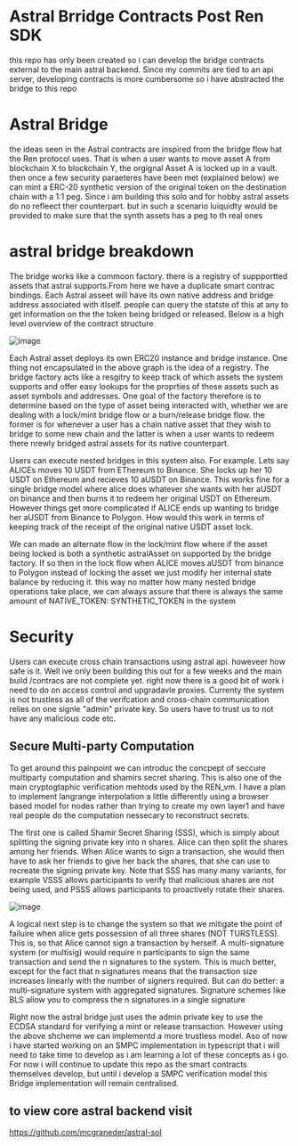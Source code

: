 # Astral Brridge Contracts Post Ren SDK

this repo has only been created so i can develop the bridge contracts external to the main astral backend. Since my commits are tied to an api server, developing contracts is more cumbersome so i have abstracted the bridge to this repo

# Astral Bridge
the ideas seen in the Astral contracts are inspired from the bridge flow hat the Ren protocol uses. That is when a user wants to move asset A from blockchain X to blockchain Y, the orgignal Asset A is locked up in a vault. then once a few security paraeteres have been met (explained below) we can mint a ERC-20 synthetic version of the original token on the destination chain with a 1:1 peg. Since i am building this solo and for hobby astral assets do no refleect ther counterpart. but in such a scenario luiquidty would be provided to make sure that the synth assets has a peg to th real ones

# astral bridge breakdown
The bridge works like a commoon factory. there is a registry of suppportted assets that astral supports.From here we have a duplicate smart contrac bindings. Each Astral asseet will have its own native address and bridge address associated with itlself. people can query the statste of this at any to get information on the the token being bridged or released. Below is a high level overview of the contract structure

![image](https://user-images.githubusercontent.com/40043037/226329758-69839eca-daaf-4220-aaa0-bdfd4ec58b52.png)

Each Astral asset deploys its own ERC20 instance and bridge instance. One thing not encapsulated in the above graph is the idea of a registry. The bridge factory acts like a resgitry to keep track of which assets the system supports and offer easy lookups for the proprties of those assets such as asset symbols and addresses. One goal of the factory therefore is to determine based on the type of asset being interacted with, whether we are dealing with a lock/mint bridge flow or a burn/release bridge flow. the former is for whenever a user has a chain native asset that they wish to bridge to some new chain and the latter is when a user wants to redeem there nrewly bridged astral assets for its native counterpart.

Users can execute nested bridges in this system also. For example. Lets say ALICEs moves 10 USDT from EThereum to Binance. She locks up her 10 USDT on Ethereum and recieves 10 aUSDT on Binance. This works fine for a single bridge model where alice does whatever she wants with her aUSDT on binance and then burns it to redeem her original USDT on Ethereum. However things get more complicated if ALICE ends up wanting to bridge her aUSDT from Binance to Polygon. How would this work in terms of keeping track of the receipt of the original native USDT asset lock.

We can made an alternate flow in the lock/mint flow where if the asset being locked is both a synthetic astralAsset on supported by the bridge factory. If so then in the lock flow when ALICE moves aUSDT from binance to Polygon instead of locking the asset we just modify her internal state balance by reducing it. this way no matter how many nested bridge operations take place, we can always assure that there is always the same amount of NATIVE_TOKEN: SYNTHETIC_TOKEN in the system

# Security
Users can execute cross chain transactions using astral api. howeveer how safe is it. Well ive only been building this out for a few weeks and the main build /contracs are not complete yet. right now there is a good bit of work i need to do on access control and upgradavle proxies. Currenty the system is not trustless as all of the verifcation and cross-chain communication relies on one signle "admin" private key. So users have to trust us to not have any malicious code etc. 

## Secure Multi-party Computation
To get around this painpoint we can introduc the concpept of seccure multiparty computation and shamirs secret sharing. This is also one of the main cryptogtaphic verification mehtods used by the REN_vm. I have a plan to implement langrange interpolation a little differently using a browser based model for nodes rather than trying to create my own layer1 and have real people do the computation nessecary to reconstruct secrets.

The first one is called Shamir Secret Sharing (SSS), which is simply about splitting the signing private key into n shares. Alice can then split the shares among her friends. When Alice wants to sign a transaction, she would then have to ask her friends to give her back the shares, that she can use to recreate the signing private key. Note that SSS has many many variants, for example VSSS allows participants to verify that malicious shares are not being used, and PSSS allows participants to proactively rotate their shares.

![image](https://user-images.githubusercontent.com/40043037/226336060-a47a6fff-67ab-4efc-82d5-b3660656f17e.png)

A logical next step is to change the system so that we mitigate the point of failuire when alice gets possession of all three shares (NOT TURSTLESS). This is, so that Alice cannot sign a transaction by herself. A multi-signature system (or multisig) would require n participants to sign the same transaction and send the n signatures to the system. This is much better, except for the fact that n signatures means that the transaction size increases linearly with the number of signers required.
But can do better: a multi-signature system with aggregated signatures. Signature schemes like BLS allow you to compress the n signatures in a single signature

Right now the astral bridge just uses the admin private key to use the ECDSA standard for verifying a mint or release transaction. However using the above shcheme we can implementd a more trustless model. Aso of now i have started working on an SMPC implementation in typescript that i will need to take time to develop as i am learning a lot of these concepts as i go. For now i will continue to update this repo as the smart contracts themselves develop, but until i develop a SMPC verification model this Bridge implementation will remain centralised.

## to view core astral backend visit
https://github.com/mcgraneder/astral-sol
